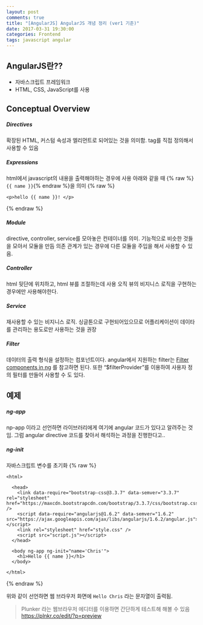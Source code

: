 ```yaml
---
layout: post
comments: true
title: "[AngularJS] AngularJS 개념 정리 (ver1 기준)"
date: 2017-03-31 19:30:00
categories: Frontend
tags: javascript angular
---
```


## AngularJS란??
* 자바스크립트 프레임워크
* HTML, CSS, JavaScript를 사용

## Conceptual Overview
##### Directives
확장된 HTML, 커스텀 속성과 엘리먼트로 되어있는 것을 의미함.
tag를 직접 정의해서 사용할 수 있음

##### Expressions
html에서 javascript의 내용을 출력해야하는 경우에 사용
아래와 같을 때 {% raw %}`{{ name }}`{% endraw %}을 의미
{% raw %}
```
<p>hello {{ name }}! </p>
```
{% endraw %}

##### Module
directive, controller, service를 모아놓은 컨테이너를 의미.
기능적으로 비슷한 것들을 모아서 모듈을 만듬
의존 관계가 있는 경우에 다른 모듈을 주입을 해서 사용할 수 있음.

##### Controller
html 뒷단에 위치하고, html 뷰를 조절하는데 사용
오직 뷰의 비지니스 로직을 구현하는 경우에만 사용해야한다.

##### Service
재사용할 수 있는 비지니스 로직.
싱글톤으로 구현되어있으므로 어플리케이션이 데이타를 관리하는 용도로만 사용하는 것을 권장

##### Filter
데이터의 출력 형식을 설정하는 컴포넌트이다.
angular에서 지원하는 filter는 [Filter components in ng](https://docs.angularjs.org/api/ng/filter) 를 참고하면 된다.
또한 “$filterProvider”를 이용하여 사용자 정의 필터를 만들어 사용할 수 도 있다.


## 예제
##### ng-app
np-app 이라고 선언하면 라이브러리에게 여기에 angular 코드가 있다고 알려주는 것임.
그럼 angular directive 코드를 찾아서 해석하는 과정을 진행한다고..

##### ng-init
자바스크립트 변수를 초기화
{% raw %}
```
<html>

  <head>
    <link data-require="bootstrap-css@3.3.7" data-semver="3.3.7" rel="stylesheet" href="https://maxcdn.bootstrapcdn.com/bootstrap/3.3.7/css/bootstrap.css" />
    <script data-require="angularjs@1.6.2" data-semver="1.6.2" src="https://ajax.googleapis.com/ajax/libs/angularjs/1.6.2/angular.js"></script>
    <link rel="stylesheet" href="style.css" />
    <script src="script.js"></script>
  </head>

  <body ng-app ng-init="name='Chris'">
    <h1>Hello {{ name }}</h1>
  </body>

</html>
```
{% endraw %}

위와 같이 선언하면 웹 브라우저 화면에 `Hello Chris` 라는 문자열이 출력됨.

> Plunker 라는 웹브라우저 에디터를 이용하면 간단하게 테스트해 해볼 수 있음  
> https://plnkr.co/edit/?p=preview   

